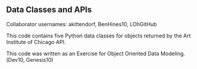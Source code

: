 ## Data Classes and APIs

Collaborator usernames: akittendorf, BenHines10, LOhGitHub

This code contains five Python data classes for objects returned by the Art Institute of Chicago API.

This code was written as an Exercise for Object Oriented Data Modeling.
(Dev10, Genesis10)